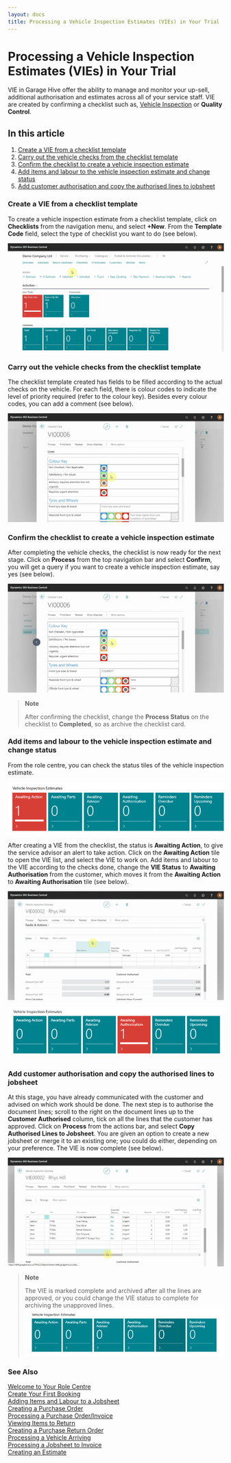 ```yaml
---
layout: docs
title: Processing a Vehicle Inspection Estimates (VIEs) in Your Trial
---
```

# Processing a Vehicle Inspection Estimates (VIEs) in Your Trial

VIE in Garage Hive offer the ability to manage and monitor your up-sell, additional authorisation and estimates across all of your service staff. VIE are created by confirming a checklist such as, [Vehicle Inspection](/docs/garagehive-technicians-vehicle-inspections.html "How to perform a Vehicle Inspection") or **Quality Control**.

## In this article
1. [Create a VIE from a checklist template](#create-a-vie-from-a-checklist-template)
2. [Carry out the vehicle checks from the checklist template](#carry-out-the-vehicle-checks-from-the-checklist-template)
3. [Confirm the checklist to create a vehicle inspection estimate](#confirm-the-checklist-to-create-a-vehicle-inspection-estimate)
4. [Add items and labour to the vehicle inspection estimate and change status](#add-items-and-labour-to-the-vehicle-inspection-estimate-and-change-status)
5. [Add customer authorisation and copy the authorised lines to jobsheet](#add-customer-authorisation-and-copy-the-authorised-lines-to-jobsheet)


### Create a VIE from a checklist template
To create a vehicle inspection estimate from a checklist template, click on **Checklists** from the navigation menu, and select **+New**. From the **Template Code** field, select the type of checklist you want to do (see below).

![](media/garagehive-trial-processing-a-vehicle-inspection-estimate1.gif)

### Carry out the vehicle checks from the checklist template
The checklist template created has fields to be filled according to the actual checks on the vehicle. For each field, there is colour codes to indicate the level of priority required (refer to the colour key). Besides every colour codes, you can add a comment (see below).

![](media/garagehive-trial-processing-a-vehicle-inspection-estimate2.gif)

### Confirm the checklist to create a vehicle inspection estimate
After completing the vehicle checks, the checklist is now ready for the next stage. Click on **Process** from the top navigation bar and select **Confirm**, you will get a query if you want to create a vehicle inspection estimate, say yes (see below).

![](media/garagehive-trial-processing-a-vehicle-inspection-estimate3.gif)

> **Note**
>
> After confirming the checklist, change the **Process Status** on the checklist to **Completed**, so as archive the checklist card.

### Add items and labour to the vehicle inspection estimate and change status
From the role centre, you can check the status tiles of the vehicle inspection estimate.

![](media/garagehive-trial-vehicle-inspection-estimate-awaiting-action.PNG)

After creating a VIE from the checklist, the status is **Awaiting Action**, to give the service advisor an alert to take action. Click on the **Awaiting Action** tile to open the VIE list, and select the VIE to work on. Add items and labour to the VIE according to the checks done, change the **VIE Status** to **Awaiting Authorisation** from the customer, which moves it from the **Awaiting Action** to **Awaiting Authorisation** tile (see below).

![](media/garagehive-trial-processing-a-vehicle-inspection-estimate4.gif)

![](media/garagehive-trial-vehicle-inspection-estimate-awaiting-authorisation.png)

### Add customer authorisation and copy the authorised lines to jobsheet
At this stage, you have already communicated with the customer and advised on which work should be done. The next step is to authorise the document lines; scroll to the right on the document lines up to the **Customer Authorised** column, tick on all the lines that the customer has approved. Click on **Process** from the actions bar, and select **Copy Authorised Lines to Jobsheet**. You are given an option to create a new jobsheet or merge it to an existing one; you could do either, depending on your preference. The VIE is now complete (see below).

![](media/garagehive-trial-processing-a-vehicle-inspection-estimate5.gif)

> **Note**
>
> The VIE is marked complete and archived after all the lines are approved, or you could change the VIE status to complete for archiving the unapproved lines.
> ![](media/garagehive-trial-vehicle-inspection-estimate-completed.PNG)


### **See Also**

[Welcome to Your Role Centre](garagehive-trial-welcome-to-the-role-centre.html) \
[Create Your First Booking](garagehive-trial-creating-your-first-booking.html) \
[Adding Items and Labour to a Jobsheet](garagehive-trial-adding-items-and-labour-to-a-jobsheet.html) \
[Creating a Purchase Order](garagehive-trial-creating-a-purchase-order.html) \
[Processing a Purchase Order/Invoice](garagehive-trial-processing-a-purchase-order.html) \
[Viewing Items to Return](garagehive-trial-viewing-items-to-return.html) \
[Creating a Purchase Return Order](garagehive-trial-creating-a-purchase-return-order.html) \
[Processing a Vehicle Arriving](garagehive-trial-processing-a-vehicle-arriving.html) \
[Processing a Jobsheet to Invoice](garagehive-trial-processing-a-jobsheet-to-invoice.html) \
[Creating an Estimate](garagehive-trial-creating-an-estimate.html)

